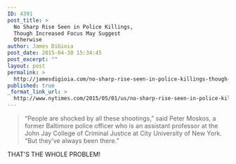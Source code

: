 ```yaml
---
ID: 4391
post_title: >
  No Sharp Rise Seen in Police Killings,
  Though Increased Focus May Suggest
  Otherwise
author: James DiGioia
post_date: 2015-04-30 15:34:45
post_excerpt: ""
layout: post
permalink: >
  http://jamesdigioia.com/no-sharp-rise-seen-in-police-killings-though-increased-focus-may-suggest-otherwise/
published: true
_format_link_url: >
  http://www.nytimes.com/2015/05/01/us/no-sharp-rise-seen-in-police-killings-though-increased-focus-may-suggest-otherwise.html
---
```

> “People are shocked by all these shootings,” said Peter Moskos, a former Baltimore police officer who is an assistant professor at the John Jay College of Criminal Justice at City University of New York. “But they’ve always been there.”

THAT'S THE WHOLE PROBLEM!